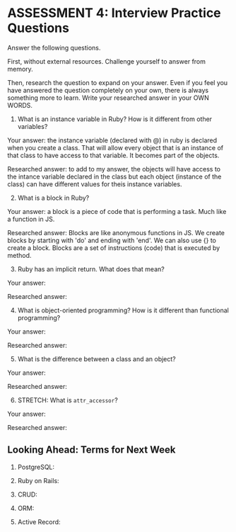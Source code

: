 # ASSESSMENT 4: Interview Practice Questions
Answer the following questions.

First, without external resources. Challenge yourself to answer from memory.

Then, research the question to expand on your answer. Even if you feel you have answered the question completely on your own, there is always something more to learn. Write your researched answer in your OWN WORDS.  

1. What is an instance variable in Ruby? How is it different from other variables?

  Your answer:  the instance variable (declared with @) in ruby is declared when you create a class. That will allow every object that is an instance of that class to have access to that variable. It becomes part of the objects.

  Researched answer: to add to my answer, the objects will have access to the intance variable declared in the class but each object (instance of the class) can have different values for theis instance variables.



2. What is a block in Ruby?

  Your answer: a block is a piece of code that is performing a task. Much like a function in JS.

  Researched answer: Blocks are like anonymous functions in JS. We create blocks by starting with 'do' and ending with 'end'. We can also use {} to create a block. Blocks are a set of instructions (code) that is executed by method. 



3. Ruby has an implicit return. What does that mean?

  Your answer:

  Researched answer:



4. What is object-oriented programming? How is it different than functional programming?

  Your answer:

  Researched answer:



5. What is the difference between a class and an object?

  Your answer:

  Researched answer:



6. STRETCH: What is `attr_accessor`?

  Your answer:

  Researched answer:



## Looking Ahead: Terms for Next Week

1. PostgreSQL:
 
2. Ruby on Rails:

3. CRUD:

4. ORM:

5. Active Record:
